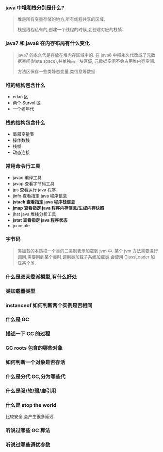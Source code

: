 ### java 中堆和栈分别是什么?

> 堆是所有变量存储的地方,所有线程共享的区域.
>
> 栈是线程私有的,创建一个线程的时候,会创建对应的栈帧.

### java7 和 java8 在内存布局有什么变化

> java7 的永久代是存放在堆内存区域中的. 在 java8 中把永久代改成了元数据空间(Meta space),并单独占一块区域, 元数据空间不会占用堆内存空间.
>
> 方法区保存一些类静态变量,类信息等数据

### 堆的结构包含什么

- edan 区
- 两个 Survol 区
- 一个老年代

### 栈的结构包含什么

- 局部变量表
- 操作数栈
- 栈帧
- 动态连接

### 常用命令行工具

- javac 编译工具
- javap 查看字节码工具
- jps 查看运行 java 程序
- jinfo 查看指定 java 程序信息
- **jstack 查看指定 java 程序栈信息**
- **jmap 查看指定 java 程序内存信息/生成内存快照**
- jhat java 堆栈分析工具
- **jstat 查看指定 java 程序状态**
- jconsole

### 字节码

> 类加载的本质把一个类的二进制表示加载到 jvm 中.
> 某个 jvm 方法需要进行调用,需要用到某个类时,调用类加载子系统加载类.会使用 ClassLoader 加载某个类.

### 什么是双亲委派模型,有什么好处

### 类加载器类型

### instanceof 如何判断两个实例是否相同



### 什么是 GC

### 描述一下 GC 的过程



### GC roots 包含的哪些对象



### 如何判断一个对象是否存活

### 什么是分代 GC,分为哪些代

### 什么是强/软/弱/虚引用

### 什么是 stop the world

比较安全,会产生很多延迟.

### 听说过哪些 GC 算法

### 听说过哪些调优参数
